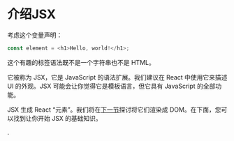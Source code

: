 # 介绍JSX

考虑这个变量声明：

```js
const element = <h1>Hello, world!</h1>;
```

这个有趣的标签语法既不是一个字符串也不是 HTML。

它被称为 JSX，它是 JavaScript 的语法扩展。我们建议在 React 中使用它来描述 UI 的外观。JSX 可能会让你觉得它是模板语言，但它具有 JavaScript 的全部功能。

JSX 生成 React “元素”。我们将在[下一节](https://reactjs.org/docs/rendering-elements.html)探讨将它们渲染成 DOM。在下面，您可以找到让你开始 JSX 的基础知识。

















































.
